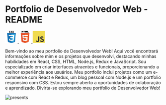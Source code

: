 # Portfolio de Desenvolvedor Web - README

<a href="https://www.w3schools.com/css/" target="_blank" rel="noreferrer"> <img src="https://raw.githubusercontent.com/devicons/devicon/master/icons/css3/css3-original-wordmark.svg" alt="css3" width="40" height="40"/> </a> <a href="https://www.w3.org/html/" target="_blank" rel="noreferrer"> <img src="https://raw.githubusercontent.com/devicons/devicon/master/icons/html5/html5-original-wordmark.svg" alt="html5" width="40" height="40"/> </a> <a href="https://developer.mozilla.org/en-US/docs/Web/JavaScript" target="_blank" rel="noreferrer"> <img src="https://raw.githubusercontent.com/devicons/devicon/master/icons/javascript/javascript-original.svg" alt="javascript" width="40" height="40"/> </a>


Bem-vindo ao meu portfolio de Desenvolvedor Web! Aqui você encontrará informações sobre mim e os projetos que desenvolvi, destacando minhas habilidades em React, CSS, HTML, Node.js, Redux e JavaScript. Sou especializado em criar interfaces atraentes e funcionais, proporcionando a melhor experiência aos usuários. Meu portfolio inclui projetos como um e-commerce com React e Redux, um blog pessoal com Node.js e um portfolio responsivo com CSS. Estou sempre aberto a oportunidades de colaboração e aprendizado. Divirta-se explorando meu portfolio de Desenvolvedor Web!

<img width="960" alt="presents" src="https://github.com/Guilhermefonseca2021/Portfolio_/assets/92196697/3415a689-f8b4-4dfc-b052-9098a07bae40">
